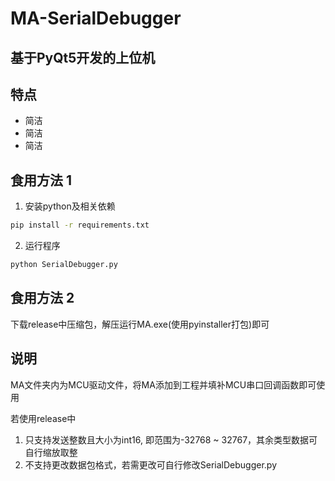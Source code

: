 # MA-SerialDebugger
## 基于PyQt5开发的上位机

## 特点
- 简洁
- 简洁
- 简洁


## 食用方法 1
1. 安装python及相关依赖

```bash
pip install -r requirements.txt
```

2. 运行程序

```bash
python SerialDebugger.py
```

## 食用方法 2

下载release中压缩包，解压运行MA.exe(使用pyinstaller打包)即可

## 说明

MA文件夹内为MCU驱动文件，将MA添加到工程并填补MCU串口回调函数即可使用


若使用release中
1. 只支持发送整数且大小为int16, 即范围为-32768 ~ 32767，其余类型数据可自行缩放取整
2. 不支持更改数据包格式，若需更改可自行修改SerialDebugger.py




